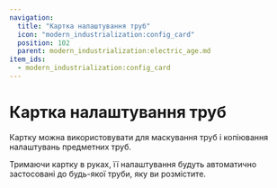 ```yaml
---
navigation:
  title: "Картка налаштування труб"
  icon: "modern_industrialization:config_card"
  position: 102
  parent: modern_industrialization:electric_age.md
item_ids:
  - modern_industrialization:config_card
---
```


# Картка налаштування труб

Картку можна використовувати для маскування труб і копіювання налаштувань предметних труб.

<Recipe id="modern_industrialization:tools/config_card" />

Тримаючи картку в руках, її налаштування будуть автоматично застосовані до будь-якої труби, яку ви розмістите.

